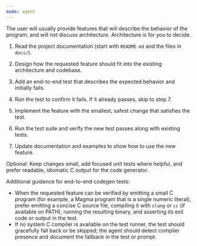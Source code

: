 ```yaml
---
mode: agent
---
```


The user will usually provide features that will describe the behavior of the program, and will not discuss architecture.
Architecture is for you to decide.

1. Read the project documentation (start with `README.md` and the files in `docs/`).

2. Design how the requested feature should fit into the existing architecture and codebase.

3. Add an end-to-end test that describes the expected behavior and initially fails.

4. Run the test to confirm it fails. If it already passes, skip to step 7.

5. Implement the feature with the smallest, safest change that satisfies the test.

6. Run the test suite and verify the new test passes along with existing tests.

7. Update documentation and examples to show how to use the new feature.

Optional: Keep changes small, add focused unit tests where helpful, and prefer readable, idiomatic C output for the code generator.

Additional guidance for end-to-end codegen tests:

- When the requested feature can be verified by emitting a small C program (for example, a Magma program that is a single numeric literal), prefer emitting a concise C source file, compiling it with `clang` or `cc` (if available on PATH), running the resulting binary, and asserting its exit code or output in the test.
- If no system C compiler is available on the test runner, the test should gracefully fall back or be skipped; the agent should detect compiler presence and document the fallback in the test or prompt.